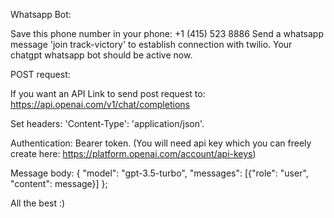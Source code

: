 Whatsapp Bot:

Save this phone number in your phone: +1 (415) 523 8886
Send a whatsapp message 'join track-victory' to establish connection with twilio.
Your chatgpt whatsapp bot should be active now. 

POST request:

If you want an API Link to send post request to: https://api.openai.com/v1/chat/completions

Set headers: 'Content-Type': 'application/json'.

Authentication: Bearer token. (You will need api key which you can freely create here: https://platform.openai.com/account/api-keys)

Message body: {
                  "model": "gpt-3.5-turbo",
                  "messages": [{"role": "user", "content": message}]
              }; 
   
   
All the best :)
